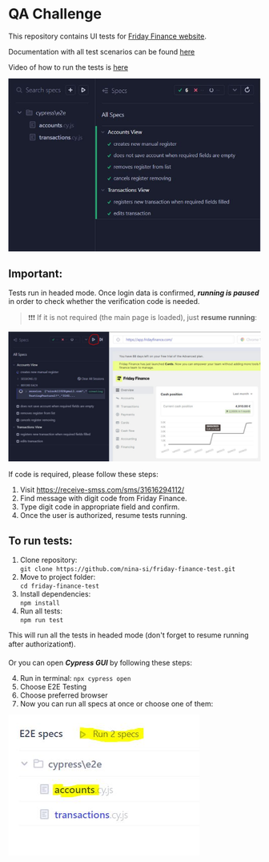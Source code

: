 # QA Challenge

This repository contains UI tests for [Friday Finance website](https://www.fridayfinance.com/).

Documentation with all test scenarios can be found [here](https://cottony-bosworth-fff.notion.site/Friday-Finance-QA-Challenge-Nina-Sitaeva-1bf52e73bee14a8f9f20115acf426db4)

Video of how to run the tests is [here](https://youtu.be/iCfdGVowJhs)

![test results](./cypress/downloads/tests-result.JPG)

## Important:

Tests run in headed mode. Once login data is confirmed, _**running is paused**_ in order to check whether the verification code is needed.

> ❗❗❗ If it is not required (the main page is loaded), just **resume running**:

![resume running](./cypress/downloads/resume-tests.JPG)

If code is required, please follow these steps:

1. Visit https://receive-smss.com/sms/31616294112/
2. Find message with digit code from Friday Finance.
3. Type digit code in appropriate field and confirm.
4. Once the user is authorized, resume tests running.

## To run tests:

1. Clone repository:  
   `git clone https://github.com/nina-si/friday-finance-test.git`
2. Move to project folder:  
   `cd friday-finance-test`
3. Install dependencies:  
   `npm install`
4. Run all tests:  
   `npm run test`

This will run all the tests in headed mode (don't forget to resume running after authorization❗).

Or you can open _**Cypress GUI**_ by following these steps:

4. Run in terminal:
   `npx cypress open`
5. Choose E2E Testing
6. Choose preferred browser
7. Now you can run all specs at once or choose one of them:

![choose specs](./cypress/downloads/e2estart.JPG)
